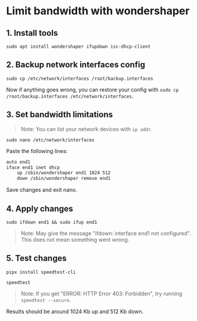 # Limit bandwidth with wondershaper

## 1. Install tools

`sudo apt install wondershaper ifupdown isc-dhcp-client`

## 2. Backup network interfaces config

`sudo cp /etc/network/interfaces /root/backup.interfaces`

Now if anything goes wrong, you can restore your config with `sudo cp /root/backup.interfaces /etc/network/interfaces`.

## 3. Set bandwidth limitations

> Note: You can list your network devices with `ip addr`.

`sudo nano /etc/network/interfaces`

Paste the following lines:

```bash
auto end1
iface end1 inet dhcp
    up /sbin/wondershaper end1 1024 512
    down /sbin/wondershaper remove end1
```

Save changes and exit nano.

## 4. Apply changes

`sudo ifdown end1 && sudo ifup end1`

> Note: May give the message "ifdown: interface end1 not configured". This does not mean something went wrong.

## 5. Test changes

`pipx install speedtest-cli`

`speedtest`

> Note: If you get "ERROR: HTTP Error 403: Forbidden", try running `speedtest --secure`.

Results should be around 1024 Kb up and 512 Kb down.
